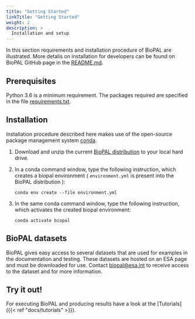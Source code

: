 ```yaml
---
title: "Getting Started"
linkTitle: "Getting Started"
weight: 2
description: >
  Installation and setup
---
```


In this section requirements and installation procedure of BioPAL are illustrated. More detalis on installation for developers can be found on BioPAL GitHub page in the [README.md](https://github.com/BioPAL/BioPAL/tree/main/README.md).

## Prerequisites

Python 3.6 is a minimum requirement. The packages required are specified in the file [requirements.txt](https://github.com/BioPAL/BioPAL/tree/main/requirements.txt).

## Installation

Installation procedure described here makes use of the open-source package management system [conda](https://docs.conda.io/projects/conda/en/latest/).

1.  Download and unzip the current [BioPAL distribution](https://github.com/BioPAL/BioPAL) to your local hard drive.

2.  In a conda command window, type the following instruction, which creates a biopal environment ( `environment.yml` is present into the BioPAL distribution ):
	
        conda env create --file environment.yml

3.  In the same conda command window, type the following instruction, which activates the created biopal environment:
	
        conda activate biopal

## BioPAL datasets

BioPAL gives easy access to several datasets that are used for examples in the documentation and testing. These datasets are hosted on an ESA page and must be downloaded for use. Contact <biopal@esa.int> to receive access to the dataset and for more information.

## Try it out!

For executing BioPAL and producing results have a look at the [Tutorials]({{< ref "docs/tutorials" >}}).